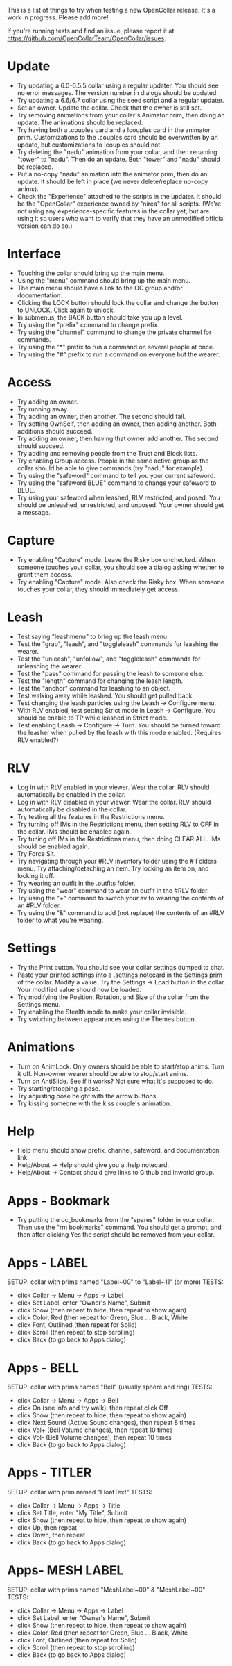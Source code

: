 This is a list of things to try when testing a new OpenCollar release.  It's a work in progress.  Please add more!

If you're running tests and find an issue, please report it at https://github.com/OpenCollarTeam/OpenCollar/issues.

# Update

- Try updating a 6.0-6.5.5 collar using a regular updater.  You should see no error messages.  The version number in dialogs should be updated.
- Try updating a 6.6/6.7 collar using the seed script and a regular updater.
- Set an owner.  Update the collar.  Check that the owner is still set.
- Try removing animations from your collar's Animator prim, then doing an update.  The animations should be replaced.
- Try having both a .couples card and a !couples card in the animator prim.  Customizations to the .couples card should be overwritten by an update, but customizations to !couples should not.
- Try deleting the "nadu" animation from your collar, and then renaming "tower" to "nadu".  Then do an update.  Both "tower" and "nadu" should be replaced.
- Put a no-copy "nadu" animation into the animator prim, then do an update.  It should be left in place (we never delete/replace no-copy anims).
- Check the "Experience" attached to the scripts in the updater.  It should be the "OpenCollar" experience owned by "nirea" for all scripts.  (We're not using any experience-specific features in the collar yet, but are using it so users who want to verify that they have an unmodified official version can do so.)

# Interface

- Touching the collar should bring up the main menu.
- Using the "menu" command should bring up the main menu.
- The main menu should have a link to the OC group and/or documentation.
- Clicking the LOCK button should lock the collar and change the button to UNLOCK.  Click again to unlock.
- In submenus, the BACK button should take you up a level.
- Try using the "prefix" command to change prefix.
- Try using the "channel" command to change the private channel for commands.
- Try using the "*" prefix to run a command on several people at once.
- Try using the "#" prefix to run a command on everyone but the wearer.

# Access

- Try adding an owner.
- Try running away.
- Try adding an owner, then another.  The second should fail.
- Try setting OwnSelf, then adding an owner, then adding another.  Both additions should succeed.
- Try adding an owner, then having that owner add another.  The second should succeed.
- Try adding and removing people from the Trust and Block lists.
- Try enabling Group access.  People in the same active group as the collar should be able to give commands (try "nadu" for example).
- Try using the "safeword" command to tell you your current safeword.
- Try using the "safeword BLUE" command to change your safeword to BLUE.
- Try using your safeword when leashed, RLV restricted, and posed.  You should be unleashed, unrestricted, and unposed.  Your owner should get a message.

# Capture
- Try enabling "Capture" mode.  Leave the Risky box unchecked.  When someone touches your collar, you should see a dialog asking whether to grant them access.
- Try enabling "Capture" mode.  Also check the Risky box.  When someone touches your collar, they should immediately get access.

# Leash
- Test saying "leashmenu" to bring up the leash menu.
- Test the "grab", "leash", and "toggleleash" commands for leashing the wearer.
- Test the "unleash", "unfollow", and "toggleleash" commands for unleashing the wearer.
- Test the "pass" command for passing the leash to someone else.
- Test the "length" command for changing the leash length.
- Test the "anchor" command for leashing to an object.
- Test walking away while leashed.  You should get pulled back.
- Test changing the leash particles using the Leash -> Configure menu.
- With RLV enabled, test setting Strict mode in Leash -> Configure.  You should be enable to TP while leashed in Strict mode.
- Test enabling Leash -> Configure -> Turn.  You should be turned toward the leasher when pulled by the leash with this mode enabled.  (Requires RLV enabled?)

# RLV
- Log in with RLV enabled in your viewer.  Wear the collar.  RLV should automatically be enabled in the collar.
- Log in with RLV disabled in your viewer.  Wear the collar.  RLV should automatically be disabled in the collar.
- Try testing all the features in the Restrictions menu.
- Try turning off IMs in the Restrictions menu, then setting RLV to OFF in the collar.  IMs should be enabled again.
- Try tuning off IMs in the Restrictions menu, then doing CLEAR ALL.  IMs should be enabled again.
- Try Force Sit.
- Try navigating through your #RLV inventory folder using the # Folders menu.  Try attaching/detaching an item.  Try locking an item on, and locking it off.
- Try wearing an outfit in the .outfits folder.
- Try using the "wear" command to wear an outfit in the #RLV folder.
- Try using the "+" command to switch your av to wearing the contents of an #RLV folder.
- Try using the "&" command to add (not replace) the contents of an #RLV folder to what you're wearing.

# Settings
- Try the Print button.  You should see your collar settings dumped to chat.
- Paste your printed settings into a .settings notecard in the Settings prim of the collar.  Modify a value.  Try the Settings -> Load button in the collar.  Your modified value should now be loaded.
- Try modifying the Position, Rotation, and Size of the collar from the Settings menu.
- Try enabling the Stealth mode to make your collar invisible.
- Try switching between appearances using the Themes button.

# Animations
- Turn on AnimLock.  Only owners should be able to start/stop anims.  Turn it off.  Non-owner wearer should be able to stop/start anims.
- Turn on AntiSlide.  See if it works?  Not sure what it's supposed to do.
- Try starting/stopping a pose.
- Try adjusting pose height with the arrow buttons.
- Try kissing someone with the kiss couple's animation.

# Help
- Help menu should show prefix, channel, safeword, and documentation link.
- Help/About -> Help should give you a .help notecard.
- Help/About -> Contact should give links to Github and inworld group.

# Apps - Bookmark
- Try putting the oc_bookmarks from the "spares" folder in your collar.  Then use the "rm bookmarks" command.  You should get a prompt, and then after clicking Yes the script should be removed from your collar.

# Apps - LABEL
SETUP: collar with prims named "Label~00" to "Label~11" (or more)
TESTS:
- click Collar -> Menu -> Apps -> Label
- click Set Label, enter "Owner's Name", Submit
- click Show (then repeat to hide, then repeat to show again)
- click Color, Red (then repeat for Green, Blue ... Black, White
- click Font, Outlined (then repeat for Solid)
- click Scroll (then repeat to stop scrolling)
- click Back (to go back to Apps dialog)

# Apps - BELL
SETUP: collar with prims named "Bell" (usually sphere and ring)
TESTS:
- click Collar -> Menu -> Apps -> Bell
- click On (see info and try walk), then repeat click Off
- click Show (then repeat to hide, then repeat to show again)
- click Next Sound (Active Sound changes), then repeat 8 times
- click Vol+ (Bell Volume changes), then repeat 10 times
- click Vol- (Bell Volume changes), then repeat 10 times
- click Back (to go back to Apps dialog)

# Apps - TITLER
SETUP: collar with prim named "FloatText"
TESTS:
- click Collar -> Menu -> Apps -> Title
- click Set Title, enter "My Title", Submit
- click Show (then repeat to hide, then repeat to show again)
- click Up, then repeat
- click Down, then repeat
- click Back (to go back to Apps dialog)

# Apps- MESH LABEL
SETUP: collar with prims named "MeshLabel\~00" & "MeshLabel~00"
TESTS:
- click Collar -> Menu -> Apps -> Label
- click Set Label, enter "Owner's Name", Submit
- click Show (then repeat to hide, then repeat to show again)
- click Color, Red (then repeat for Green, Blue ... Black, White
- click Font, Outlined (then repeat for Solid)
- click Scroll (then repeat to stop scrolling)
- click Back (to go back to Apps dialog)
